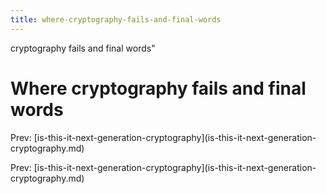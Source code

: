 ```yaml
---
title: where-cryptography-fails-and-final-words
---
```


cryptography fails and final words\"

# Where cryptography fails and final words

Prev:
\[is-this-it-next-generation-cryptography](is-this-it-next-generation-cryptography.md)

Prev:
\[is-this-it-next-generation-cryptography](is-this-it-next-generation-cryptography.md)
